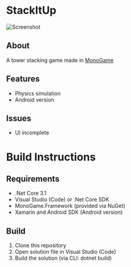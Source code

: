 # StackItUp

![Screenshot](https://rumkugel13.github.io/content/images/stackitup_screenshot.png)

## About

A tower stacking game made in [MonoGame](https://www.monogame.net/)

## Features
- Physics simulation
- Android version

## Issues
- UI incomplete

# Build Instructions

## Requirements
- .Net Core 3.1
- Visual Studio (Code) or .Net Core SDK
- MonoGame.Framework (provided via NuGet)
- Xamarin and Android SDK (Android version)

## Build
1. Clone this repository
2. Open solution file in Visual Studio (Code)
3. Build the solution (via CLI: dotnet build)

